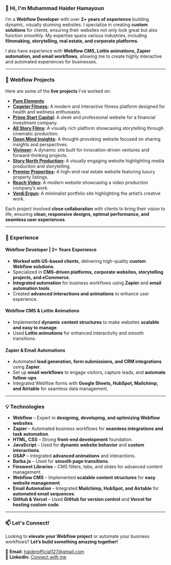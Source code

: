 ### 👋 Hi, I'm Muhammad Haider Hamayoun  

I’m a **Webflow Developer** with over **2+ years of experience** building dynamic, visually stunning websites. I specialize in creating **custom solutions** for clients, ensuring their websites not only look great but also function smoothly. My expertise spans various industries, including **filmmaking, storytelling, real estate, and corporate platforms**.  

I also have experience with **Webflow CMS, Lottie animations, Zapier automation, and email workflows**, allowing me to create highly interactive and automated experiences for businesses.  

---

### 🚀 Webflow Projects  

Here are some of the **live projects** I’ve worked on:  

- **[Pure Elements](https://www.petech.ae/)**
- **[Cogeter Fitness](https://fitness.cogeter.com/):** A modern and interactive fitness platform designed for health and wellness enthusiasts.  
- **[Prime Start Capital](https://www.primestart.capital/):** A sleek and professional website for a financial investment company.  
- **[All Story Films](https://www.allstoryfilms.com/):** A visually rich platform showcasing storytelling through cinematic production.  
- **[Open Mind Insights](https://www.tntopemind.org/):** A thought-provoking website focused on sharing insights and perspectives.  
- **[Vivineer](https://www.vivineer.com/):** A dynamic site built for innovation-driven ventures and forward-thinking projects.  
- **[Story North Production](https://storynorthproductions.com/):** A visually engaging website highlighting media production and storytelling.  
- **[Premier Properties](https://www.premierproperties.ae/):** A high-end real estate website featuring luxury property listings.  
- **[Reach Video](https://reachvideo.co.uk/):** A modern website showcasing a video production company’s work.  
- **[Verdi Ergun](https://verdi-erul-ergun.webflow.io/):** A minimalist portfolio site highlighting the artist’s creative work.

Each project involved **close collaboration** with clients to bring their vision to life, ensuring **clean, responsive designs, optimal performance, and seamless user experiences**.  

---

### 💼 Experience  

#### **Webflow Developer | 2+ Years Experience**  
- **Worked with US-based clients**, delivering high-quality **custom Webflow solutions**.  
- Specialized in **CMS-driven platforms, corporate websites, storytelling projects, and eCommerce**.  
- **Integrated automation** for business workflows using **Zapier** and **email automation tools**.  
- Created **advanced interactions and animations** to enhance user experience.  

#### **Webflow CMS & Lottie Animations**  
- Implemented **dynamic content structures** to make websites **scalable and easy to manage**.  
- Used **Lottie animations** for enhanced interactivity and smooth transitions.  

#### **Zapier & Email Automations**  
- Automated **lead generation, form submissions, and CRM integrations** using **Zapier**.  
- Set up **email workflows** to engage visitors, capture leads, and **automate follow-ups**.  
- Integrated Webflow forms with **Google Sheets, HubSpot, Mailchimp, and Airtable** for seamless data management.  

---

### 💡 Technologies  

- **Webflow** – Expert in **designing, developing, and optimizing Webflow websites**.  
- **Zapier** – Automated business workflows for **seamless integrations and task automation**.  
- **HTML, CSS** – Strong **front-end development** foundation.  
- **JavaScript** – Used for **dynamic website behavior** and **custom interactions**.  
- **GSAP** – Integrated **advanced animations** and interactions.  
- **Barba.js** – Used for **smooth page transitions**.  
- **Finsweet Libraries** – CMS filters, tabs, and slides for advanced content management.  
- **Webflow CMS** – Implemented **scalable content structures** for **easy website management**.  
- **Email Automation** – Integrated **Mailchimp, HubSpot, and Airtable** for **automated email sequences**.  
- **GitHub & Vercel** – Used **GitHub for version control** and **Vercel for hosting custom code**.  

---

### 📫 Let's Connect!  

Looking to **elevate your Webflow project** or automate your business workflows? **Let’s build something amazing together!**  

📩 **Email:** [haiderofficial127@gmail.com](mailto:haiderofficial127@gmail.com)  
💼 **LinkedIn:** [Connect with me](https://www.linkedin.com/in/haiderhamayoun/)  
